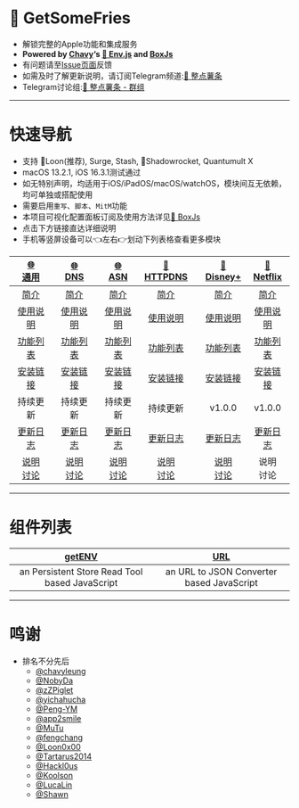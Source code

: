 # 🍟 GetSomeFries
  * 解锁完整的Apple功能和集成服务
  * **Powered by [Chavy](https://github.com/chavyleung)‘s [🧰 Env.js](https://github.com/chavyleung/scripts/blob/master/Env.js) and [BoxJs](https://chavyleung.gitbook.io/boxjs/)**
  * 有问题请至[Issue页面](https://github.com/VirgilClyne/GetSomeFries/issues)反馈
  * 如需及时了解更新说明，请订阅Telegram频道:[🍟 整点薯条](https://t.me/GetSomeFriesChannel)
  * Telegram讨论组:[🍟 整点薯条 - 群组](https://t.me/GetSomeFries)

---
# 快速导航
  * 支持 🎈Loon(推荐), Surge, Stash, 🚀Shadowrocket, Quantumult X
  * macOS 13.2.1, iOS 16.3.1测试通过
  * 如无特别声明，均适用于iOS/iPadOS/macOS/watchOS，模块间互无依赖，均可单独或搭配使用
  * 需要启用`重写`、`脚本`、`MitM`功能
  * 本项目可视化配置面板订阅及使用方法详见[🧰 BoxJs](../../wiki/🧰-BoxJs)
  * 点击下方链接直达详细说明
  * 手机等竖屏设备可以👈左右👉划动下列表格查看更多模块

| [🌐<br>通用](../../wiki/🌐-通用) | [🌐<br>DNS](../../wiki/🌐-DNS) | [🌐<br>ASN](../../wiki/🌐-ASN) | [🚫<br>HTTPDNS](../../wiki/🚫-HTTPDNS) |  | [🍟<br>Disney+](../../wiki/🍟-Disney-Plus) | [🍟<br>Netflix](../../wiki/🍟-Netflix) |
| :---: | :---: | :---: | :---: | :---: | :---: | :---: |
| [简介](../../wiki/🌐-通用#简介) | [简介](../../wiki/🌐-DNS#简介) | [简介](../../wiki/🌐-ASN#简介) | [简介](../../wiki/🚫-HTTPDNS#简介) |  | [简介](../../wiki/🍟-Disney-Plus#简介) | [简介](../../wiki/🍟-Netflix#简介) |
| [使用说明](../../wiki/🌐-通用#使用说明) | [使用说明](../../wiki/🌐-DNS#使用说明) | [使用说明](../../wiki/🌐-ASN#使用说明) | [使用说明](../../wiki/🚫-HTTPDNS#使用说明) |  | [使用说明](../../wiki/🍟-Disney-Plus#使用说明) | [使用说明](../../wiki/🍟-Netflix#使用说明) |
| [功能列表](../../wiki/🌐-通用#功能列表) | [功能列表](../../wiki/🌐-DNS#功能列表) | [功能列表](../../wiki/🌐-ASN#功能列表) | [功能列表](../../wiki/🚫-HTTPDNS#功能列表) |  | [功能列表](../../wiki/🍟-Disney-Plus#功能列表) | [功能列表](../../wiki/🍟-Netflix#功能列表) |
| [安装链接](../../wiki/🌐-通用#安装链接) | [安装链接](../../wiki/🌐-DNS#安装链接) | [安装链接](../../wiki/🌐-ASN#安装链接) | [安装链接](../../wiki/🚫-HTTPDNS#安装链接) |  | [安装链接](../../wiki/🍟-Disney-Plus#安装链接) | [安装链接](../../wiki/🍟-Netflix#安装链接) |
| 持续更新 | 持续更新 | 持续更新 | 持续更新 |  | v1.0.0 | v1.0.0 |
| [更新日志](../../wiki/🌐-通用#更新日志) | [更新日志](../../wiki/🌐-DNS#更新日志) | [更新日志](../../wiki/🌐-ASN#更新日志) | [更新日志](../../wiki/🚫-HTTPDNS#更新日志) |  | [更新日志](../../wiki/🍟-Disney-Plus#更新日志) | [更新日志](../../wiki/🍟-Netflix#更新日志) |
| [说明<br>讨论](https://t.me/GetSomeFriesChannel/) | [说明<br>讨论](https://t.me/GetSomeFriesChannel/) | [说明<br>讨论](https://t.me/GetSomeFriesChannel/) | [说明<br>讨论](https://t.me/GetSomeFriesChannel/) |  | [说明<br>讨论](https://t.me/GetSomeFriesChannel/) | 说明<br>讨论 |

---
# 组件列表

| [getENV](../../tree/main/function/getENV) | [URL](../../tree/main/function/URL) |
| :---: | :---: |
| an Persistent Store Read Tool based JavaScript | an URL to JSON Converter based JavaScript |

---
# 鸣谢
* 排名不分先后
  * [@chavyleung](https://github.com/chavyleung)
  * [@NobyDa](https://github.com/NobyDa)
  * [@zZPiglet](https://github.com/zZPiglet)
  * [@yichahucha](https://github.com/yichahucha)
  * [@Peng-YM](https://github.com/Peng-YM)
  * [@app2smile](https://github.com/app2smile)
  * [@MuTu](https://github.com/githubdulong)
  * [@fengchang](https://github.com/fengchang)
  * [@Loon0x00](https://github.com/Loon0x00)
  * [@Tartarus2014](https://github.com/Tartarus2014)
  * [@Hackl0us](https://github.com/Hackl0us)
  * [@Koolson](https://github.com/Koolson)
  * [@LucaLin](https://github.com/LucaLin233)
  * [@Shawn](https://github.com/KOP-XIAO)
